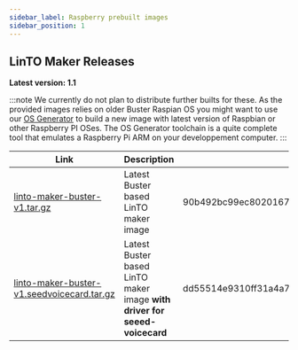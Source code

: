 ```yaml
---
sidebar_label: Raspberry prebuilt images
sidebar_position: 1
---
```

## LinTO Maker Releases

**Latest version: 1.1**

:::note
We currently do not plan to distribute further builts for these. As the provided images relies on older Buster Raspian OS you might want to use our [OS Generator](docs/developpers/agent/clients/raspberry/osgenerator) to build a new image with latest version of Raspbian or other Raspberry PI OSes. The OS Generator toolchain is a quite complete tool that emulates a Raspberry Pi ARM on your developpement computer.
:::

| Link | Description | Sha256 |
|------|-------------|--------|
| [linto-maker-buster-v1.tar.gz](http://dl.linto.ai/downloads/Raspberry/v1.1/linto-maker-buster-v1.1.img) | Latest Buster based LinTO maker image | 90b492bc99ec8020167595eb65b690ea011d3a5e5ef557ae3b1697174a7f1779 |
| [linto-maker-buster-v1.seedvoicecard.tar.gz](https://dl.linto.ai/downloads/Raspberry/v1.1/linto-maker-buster-v1.1-seeedvoicecard.img) | Latest Buster based LinTO maker image **with driver for seeed-voicecard**| dd55514e9310ff31a4a7b6bda49c6413ecefb9b4a05644ac7e5aeb33fd2104a7 |
